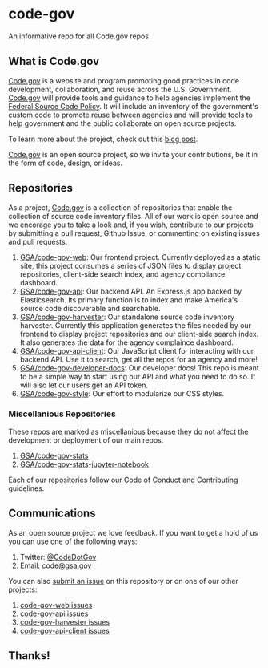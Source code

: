 # code-gov

An informative repo for all Code.gov repos

## What is Code.gov

[Code.gov](https://code.gov) is a website and program promoting good practices in code development, collaboration, and reuse across the U.S. Government. [Code.gov](https://code.gov) will provide tools and guidance to help agencies implement the [Federal Source Code Policy](https://code.gov/#/policy-guide/policy/introduction). It will include an inventory of the government's custom code to promote reuse between agencies and will provide tools to help government and the public collaborate on open source projects.

To learn more about the project, check out this [blog post](https://www.whitehouse.gov/blog/2016/08/08/peoples-code).

[Code.gov](https://code.gov) is an open source project, so we invite your contributions, be it in the form of code, design, or ideas.

## Repositories

As a project, [Code.gov](https://code.gov) is a collection of repositories that enable the collection of source code inventory files. All of our work is open source and we encorage you to take a look and, if you wish, contribute to our projects by submitting a pull request, Github Issue, or commenting on existing issues and pull requests.

1. [GSA/code-gov-web](https://github.com/GSA/code-gov-web): Our frontend project. Currently deployed as a static site, this project consumes a series of JSON files to display project repositories, client-side search index, and agency compliance dashboard.
2. [GSA/code-gov-api](https://github.com/GSA/code-gov-api): Our backend API. An Express.js app backed by Elasticsearch. Its primary function is to index and make America's source code discoverable and searchable.
3. [GSA/code-gov-harvester](https://github.com/GSA/code-gov-harvester): Our standalone source code inventory harvester. Currently this application generates the files needed by our frontend to display project repositories and our client-side search index. It also generates the data for the agency complaince dashboard.
4. [GSA/code-gov-api-client](https://github.com/GSA/code-gov-api-client): Our JavaScript client for interacting with our backend API.  Use it to search, get all the repos for an agency and more!
5. [GSA/code-gov-developer-docs](https://github.com/GSA/code-gov-developer-docs): Our developer docs! This repo is meant to be a simple way to start using our API and what you need to do so. It will also let our users get an API token.
6. [GSA/code-gov-style](https://github.com/GSA/code-gov-style): Our effort to modularize our CSS styles.

### Miscellanious Repositories

These repos are marked as miscellanious because they do not affect the development or deployment of our main repos.

1. [GSA/code-gov-stats](https://github.com/GSA/code-gov-stats)
2. [GSA/code-gov-stats-jupyter-notebook](https://github.com/GSA/code-gov-stats-jupyter-notebook)

Each of our repositories follow our Code of Conduct and Contributing guidelines.

## Communications

As an open source project we love feedback. If you want to get a hold of us you can use one of the following ways:

1. Twitter: [@CodeDotGov](https://twitter.com/CodeDotGov)
2. Email: [code@gsa.gov](mailto://code@gsa.gov)

You can also [submit an issue](https://github.com/GSA/code-gov/issues/new) on this repository or on one of our other projects:

1. [code-gov-web issues](https://github.com/GSA/code-gov-web/issues)
2. [code-gov-api issues](https://github.com/GSA/code-gov-api/issues)
3. [code-gov-harvester issues](https://github.com/GSA/code-gov-harvester/issues)
4. [code-gov-api-client issues](https://github.com/GSA/code-gov-api-client/issues)

## Thanks!
